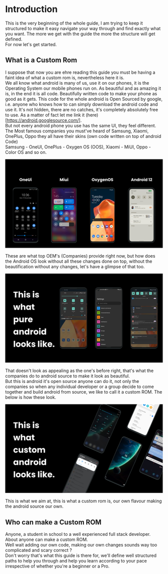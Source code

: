 # Introduction
This is the very beginning of the whole guide, I am trying to keep it structured to make it easy navigate your way through and find exactly what you want. The more we get with the guide the more the structure will get defined.  
For now let's get started.

## What is a Custom Rom  
I suppose that now you are ehre reading this guide you must be having a faint idea of what a custom rom is, nevertheless here it is.  
We all know what android is many of us, use it on our phones, it is the Operating System our mobile phones run on. As beautiful and as amazing it is, in the end it is all code. Beautifully written code to make your phone as good as it gets. This code for the whole android is Open Sourced by google, i.e. anyone who knows how to can simply download the android code and use it. It's not hidden, there are no catches, it's completely absolutely free to use. As a matter of fact let me link it (here)[https://android.googlesource.com/].  
But not every android phone you use has the same UI, they feel different.  
The Most famous companies you must've heard of Samsung, Xiaomi, OnePlus, Oppo they all have their skins (own code written on top of android Code)  
Samsung - OneUI, OnePlus - Oxygen OS (OOS), Xiaomi - MiUI, Oppo - Color OS and so on.  

![Multiple OS](./images/multi_os.png "Different Operating systems")

These are what top OEM's (Companies) provide right now, but how does the Android OS look without all these changes done on top, without the beautification without any changes, let's have a glimpse of that too. 

![Stock OS](./images/stock.png "Stock Android")

That doesn't look as appealing as the one's before right, that's what the companies do to android source to make it look as beautiful.  
But this is android it's open source anyone can do it, not only the companies so when any individual developer or a group decide to come together and build android from source, we like to call it a custom ROM. The below is how these look.  

![Custom Rom](./images/custom.png "Custom ROM")

This is what we aim at, this is what a custom rom is, our own flavour making the android source our own.

## Who can make a Custom ROM
Anyone, a student in school to a well experienced full stack developer. About anyone can make a custom ROM.  
Well wait adding our own code, making our own changes sounds way too complicated and scary correct ?  
Don't worry that's what this guide is there for, we'll define well structured paths to help you through and help you learn according to your pace irrespective of whether you're a beginner or a Pro.